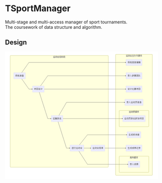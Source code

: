 # TSportManager
Multi-stage and multi-access manager of sport tournaments.<br/>
The coursework of data structure and algorithm.

## Design
![](https://github.com/assault65535/TSportManager/blob/master/diagram.png)
